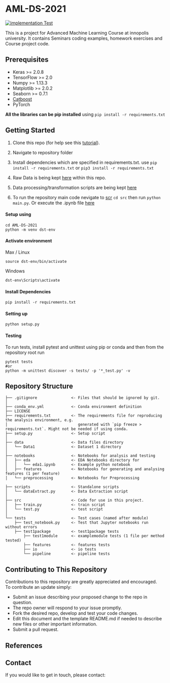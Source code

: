 # AML-DS-2021

[![implementation Test](https://github.com/Elizaveta55/DS/actions/workflows/hw1.yml/badge.svg)](https://github.com/Elizaveta55/DS/actions/workflows/hw1.yml)

This is a project for Advanced Machine Learning Course at innopolis university. It contains Seminars coding examples, homework exercises and Course project code.


## Prerequisites

* Keras >= 2.0.8
* TensorFlow >= 2.0
* Numpy >= 1.13.3
* Matplotlib >= 2.0.2
* Seaborn >= 0.7.1
* [Catboost](https://tech.yandex.com/catboost/)
* PyTorch

**All the libraries can be pip installed** using `pip install -r requirements.txt`


## Getting Started

1. Clone this repo (for help see this [tutorial](https://help.github.com/articles/cloning-a-repository/)).
1. Navigate to repository folder
1. Install dependencies which are specified in requirements.txt. use `pip install -r requirements.txt` or `pip3 install -r requirements.txt`
1. Raw Data is being kept [here](data) within this repo.

1. Data processing/transformation scripts are being kept [here](scripts)

1. To run the repository main code nevigate to [scr](src) `cd src` then run `python main.py`. Or execute the .ipynb file [here](notebooks)


#### Setup using
```
cd AML-DS-2021
python -m venv dst-env
```

#### Activate environment
Max / Linux
```
source dst-env/bin/activate
```

Windows
```
dst-env\Scripts\activate
```

#### Install Dependencies
```
pip install -r requirements.txt
```

#### Setting up
```
python setup.py
```


#### Testing
To run tests, install pytest and unittest using pip or conda and then from the repository root run

    pytest tests
    #or
    python -m unittest discover -s tests/ -p '*_test.py' -v

## Repository Structure

```
├── .gitignore               <- Files that should be ignored by git.
│                               
├── conda_env.yml            <- Conda environment definition
├── LICENSE
├── requirements.txt         <- The requirements file for reproducing the analysis environment, e.g.
│                               generated with `pip freeze > requirements.txt`. Might not be needed if using conda.
├── setup.py                 <- Setup script
│
├── data                     <- Data files directory
│   └── Data1                <- Dataset 1 directory
│
├── notebooks                <- Notebooks for analysis and testing
│   ├── eda                  <- EDA Notebooks directory for
│   │   └── eda1.ipynb       <- Example python notebook
│   ├── features             <- Notebooks for generating and analysing features (1 per feature)
│   └── preprocessing        <- Notebooks for Preprocessing

├── scripts                  <- Standalone scripts
│   └── dataExtract.py       <- Data Extraction script
│
├── src                      <- Code for use in this project.
│   ├── train.py             <- train script
│   └── test.py              <- test script
│
└── tests                    <- Test cases (named after module)
    ├── test_notebook.py     <- Test that Jupyter notebooks run without errors
    ├── test1package         <- test1package tests
        ├── test1module      <- examplemodule tests (1 file per method tested)
        ├── features         <- features tests
        ├── io               <- io tests
        └── pipeline         <- pipeline tests
```

## Contributing to This Repository
Contributions to this repository are greatly appreciated and encouraged.<br>
To contribute an update simply:
* Submit an issue describing your proposed change to the repo in question.
* The repo owner will respond to your issue promptly.
* Fork the desired repo, develop and test your code changes.
* Edit this document and the template README.md if needed to describe new files or other important information.
* Submit a pull request.


## References


## Contact
If you would like to get in touch, please contact:
